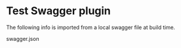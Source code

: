 # Test Swagger plugin

The following info is imported from a local swagger file at build time.

<swagger>swagger.json</swagger>
